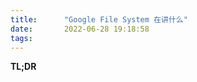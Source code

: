 ```yaml
---
title:      "Google File System 在讲什么"
date:       2022-06-28 19:18:58
tags:
---
```


**TL;DR**

<!--more-->